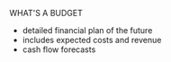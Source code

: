 WHAT'S A BUDGET
- detailed financial plan of the future
- includes expected costs and revenue
- cash flow forecasts